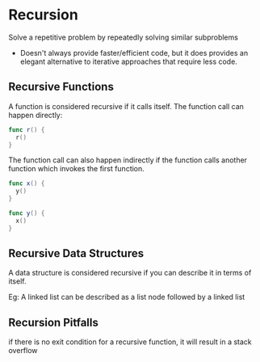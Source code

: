 # Recursion

Solve a repetitive problem by repeatedly solving similar subproblems

- Doesn't always provide faster/efficient code, but it does provides an elegant alternative
to iterative approaches that require less code.

## Recursive Functions

A function is considered recursive if it calls itself. The function call can happen directly:
```swift
func r() {
  r()
}
```

The function call can also happen indirectly if the function calls another function which
invokes the first function.

```swift
func x() {
  y()
}

func y() {
  x()
}
```

## Recursive Data Structures

A data structure is considered recursive if you can describe it in terms of itself.

Eg: A linked list can be described as a list node followed by a linked list


## Recursion Pitfalls

if there is no exit condition for a recursive function, it will result in a stack overflow
